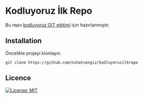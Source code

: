 # Kodluyoruz İlk Repo



Bu repo [kodluyoruz GIT eğitimi] için hazırlanmıştır.


[kodluyoruz GIT eğitimi]: https://kodluyoruz.org/tr/kodluyoruz/

## Installation

Öncelikle projeyi klonlayın.

```
git clone https://github.com/nihatcengiz/kodluyoruzilkrepo
```

## Licence
[![License: MIT](https://img.shields.io/badge/License-MIT-yellow.svg)](https://opensource.org/licenses/MIT)
